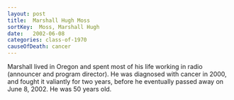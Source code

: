```yaml
---
layout: post
title:  Marshall Hugh Moss
sortKey:  Moss, Marshall Hugh
date:   2002-06-08
categories: class-of-1970
causeOfDeath: cancer
---
```

Marshall lived in Oregon and spent most of his life working in radio (announcer and program director). He was diagnosed with cancer in 2000, and fought it valiantly for two years, before he eventually passed away on June 8, 2002. He was 50 years old.
